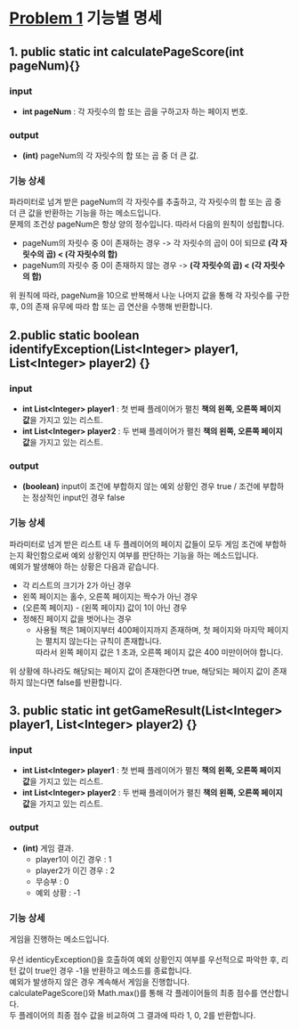 # [Problem 1](https://www.notion.so/1-cd030631fd6d4524800db6a5d117062c) 기능별 명세

## 1. public static int calculatePageScore(int pageNum){}
### input
- **int pageNum** : 각 자릿수의 합 또는 곱을 구하고자 하는 페이지 번호.

### output
- **(int)** pageNum의 각 자릿수의 합 또는 곱 중 더 큰 값.

### 기능 상세
파라미터로 넘겨 받은 pageNum의 각 자릿수를 추출하고, 각 자릿수의 합 또는 곱 중 더 큰 값을 반환하는 기능을 하는 메소드입니다.<br/>
문제의 조건상 pageNum은 항상 양의 정수입니다. 따라서 다음의 원칙이 성립합니다.<br/>
- pageNum의 자릿수 중 0이 존재하는 경우 -> 각 자릿수의 곱이 0이 되므로 **(각 자릿수의 곱) < (각 자릿수의 합)**
- pageNum의 자릿수 중 0이 존재하지 않는 경우 -> **(각 자릿수의 곱) < (각 자릿수의 합)**

위 원칙에 따라, pageNum을 10으로 반복해서 나눈 나머지 값을 통해 각 자릿수를 구한 후, 0의 존재 유무에 따라 합 또는 곱 연산을 수행해 반환합니다.

## 2.public static boolean identifyException(List<Integer\> player1, List<Integer\> player2) {}
### input
- **int List<Integer\> player1** : 첫 번째 플레이어가 펼친 **책의 왼쪽, 오른쪽 페이지 값**을 가지고 있는 리스트.
- **int List<Integer\> player2** : 두 번째 플레이어가 펼친 **책의 왼쪽, 오른쪽 페이지 값**을 가지고 있는 리스트.

### output
- **(boolean)** input이 조건에 부합하지 않는 예외 상황인 경우 true / 조건에 부합하는 정상적인 input인 경우 false

### 기능 상세
파라미터로 넘겨 받은 리스트 내 두 플레이어의 페이지 값들이 모두 게임 조건에 부합하는지 확인함으로써 예외 상황인지 여부를 판단하는 기능을 하는 메소드입니다.<br/>
예외가 발생해야 하는 상황은 다음과 같습니다.
- 각 리스트의 크기가 2가 아닌 경우
- 왼쪽 페이지는 홀수, 오른쪽 페이지는 짝수가 아닌 경우
- (오른쪽 페이지) - (왼쪽 페이지) 값이 1이 아닌 경우
- 정해진 페이지 값을 벗어나는 경우
    - 사용될 책은 1페이지부터 400페이지까지 존재하며, 첫 페이지와 마지막 페이지는 펼치지 않는다는 규칙이 존재합니다.</br>
      따라서 왼쪽 페이지 값은 1 초과, 오른쪽 페이지 값은 400 미만이어야 합니다.

위 상황에 하나라도 해당되는 페이지 값이 존재한다면 true, 해당되는 페이지 값이 존재하지 않는다면 false를 반환합니다.


## 3. public static int getGameResult(List<Integer\> player1, List<Integer\> player2) {}

### input
- **int List<Integer\> player1** : 첫 번째 플레이어가 펼친 **책의 왼쪽, 오른쪽 페이지 값**을 가지고 있는 리스트.
- **int List<Integer\> player2** : 두 번째 플레이어가 펼친 **책의 왼쪽, 오른쪽 페이지 값**을 가지고 있는 리스트.

### output
- **(int)** 게임 결과.
    - player1이 이긴 경우 : 1
    - player2가 이긴 경우 : 2
    - 무승부 : 0
    - 예외 상황 : -1

### 기능 상세
게임을 진행하는 메소드입니다.</br></br>
우선 identicyException()을 호출하여 예외 상황인지 여부를 우선적으로 파악한 후, 리턴 값이 true인 경우 -1을 반환하고 메소드를 종료합니다.</br>
예외가 발생하지 않은 경우 계속해서 게임을 진행합니다.</br>
calculatePageScore()와 Math.max()를 통해 각 플레이어들의 최종 점수를 연산합니다.</br>
두 플레이어의 최종 점수 값을 비교하여 그 결과에 따라 1, 0, 2를 반환합니다.